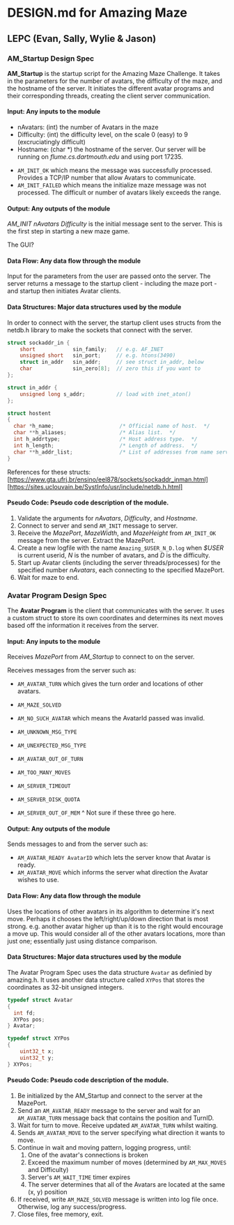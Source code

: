 # DESIGN.md for Amazing Maze
## LEPC (Evan, Sally, Wylie & Jason)

### AM_Startup Design Spec
**AM_Startup** is the startup script for the Amazing Maze Challenge. It takes in the parameters for the number of avatars, the difficulty of the maze, and the hostname of the server. It initiates the different avatar programs and their corresponding threads, creating the client server communication.

#### Input: Any inputs to the module
- nAvatars: (int) the number of Avatars in the maze
- Difficulty: (int) the difficulty level, on the scale 0 (easy) to 9 (excruciatingly difficult)
- Hostname: (char \*) the hostname of the server. Our server will be running on *flume.cs.dartmouth.edu* and using port 17235.

* `AM_INIT_OK` which means the message was successfully processed. Provides a TCP/IP number that allow Avatars to communicate.
* `AM_INIT_FAILED` which means the initialize maze message was not processed. The difficult or number of avatars likely exceeds the range.

#### Output: Any outputs of the module
*AM_INIT  nAvatars	Difficulty* is the initial message sent to the server. This is the first step in starting a new maze game.

The GUI?

#### Data Flow: Any data flow through the module
Input for the parameters from the user are passed onto the server. The server returns a message to the startup client - including the maze port - and startup then initiates Avatar clients. 

#### Data Structures: Major data structures used by the module
In order to connect with the server, the startup client uses structs from the netdb.h library to make the sockets that connect with the server.

``` c
struct sockaddr_in {
    short            sin_family;   // e.g. AF_INET
    unsigned short   sin_port;     // e.g. htons(3490)
    struct in_addr   sin_addr;     // see struct in_addr, below
    char             sin_zero[8];  // zero this if you want to
};

struct in_addr {
    unsigned long s_addr;          // load with inet_aton()
};

struct hostent
{
  char *h_name;                     /* Official name of host.  */
  char **h_aliases;                 /* Alias list.  */
  int h_addrtype;                   /* Host address type.  */
  int h_length;                     /* Length of address.  */
  char **h_addr_list;               /* List of addresses from name server.  */
}
```

References for these structs:
[https://www.gta.ufrj.br/ensino/eel878/sockets/sockaddr_inman.html]
[https://sites.uclouvain.be/SystInfo/usr/include/netdb.h.html]

#### Pseudo Code: Pseudo code description of the module.
1. Validate the arguments for *nAvatars*, *Difficulty*, and *Hostname*. 
2. Connect to server and send `AM_INIT` message to server.
3. Receive the *MazePort*, *MazeWidth*, and *MazeHeight* from `AM_INIT_OK` message from the server. Extract the MazePort.
4. Create a new logfile with the name `Amazing_$USER_N_D.log` when *$USER* is current userid, *N* is the number of avatars, and *D* is the difficulty.
5. Start up Avatar clients (including the server threads/processes) for the specified number *nAvatars*, each connecting to the specified MazePort.
6. Wait for maze to end.

### Avatar Program Design Spec
The **Avatar Program** is the client that communicates with the server. It uses a custom struct to store its own coordinates and determines its next moves based off the information it receives from the server.

#### Input: Any inputs to the module
Receives *MazePort* from *AM_Startup* to connect to on the server.

Receives messages from the server such as:
* `AM_AVATAR_TURN` which gives the turn order and locations of other avatars.
* `AM_MAZE_SOLVED`
* `AM_NO_SUCH_AVATAR` which means the AvatarId passed was invalid.
* `AM_UNKNOWN_MSG_TYPE`
* `AM_UNEXPECTED_MSG_TYPE`
* `AM_AVATAR_OUT_OF_TURN`
* `AM_TOO_MANY_MOVES`

* `AM_SERVER_TIMEOUT`
* `AM_SERVER_DISK_QUOTA`
* `AM_SERVER_OUT_OF_MEM`
^ Not sure if these three go here.

#### Output: Any outputs of the module
Sends messages to and from the server such as:
* `AM_AVATAR_READY AvatarID` which lets the server know that Avatar is ready.
* `AM_AVATAR_MOVE` which informs the server what direction the Avatar wishes to use.

#### Data Flow: Any data flow through the module
Uses the locations of other avatars in its algorithm to determine it's next move. Perhaps it chooses the left/right/up/down direction that is most strong. e.g. another avatar higher up than it is to the right would encourage a move up. This would consider all of the other avatars locations, more than just one; essentially just using distance comparison.

#### Data Structures: Major data structures used by the module
The Avatar Program Spec uses the data structure `Avatar` as definied by amazing.h. It uses another data structure called `XYPos` that stores the coordinates as 32-bit unsigned integers.

```c
typedef struct Avatar
{
  int fd;
  XYPos pos;
} Avatar;

typedef struct XYPos
{
    uint32_t x;
    uint32_t y;
} XYPos;
```

#### Pseudo Code: Pseudo code description of the module.
1. Be initialized by the AM_Startup and connect to the server at the MazePort.
2. Send an `AM_AVATAR_READY` message to the server and wait for an `AM_AVATAR_TURN` message back that contains the position and TurnID.
3. Wait for turn to move. Receive updated `AM_AVATAR_TURN` whilst waiting.
4. Sends `AM_AVATAR_MOVE` to the server specifying what direction it wants to move.
5. Continue in wait and moving pattern, logging progress, until:
    1. One of the avatar's connections is broken
    2. Exceed the maximum number of moves (determined by `AM_MAX_MOVES` and Difficulty)
    3. Server's `AM_WAIT_TIME` timer expires
    4. The server determines that all of the Avatars are located at the same (x, y) position
6. If received, write `AM_MAZE_SOLVED` message is written into log file once. Otherwise, log any success/progress.
7. Close files, free memory, exit.